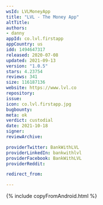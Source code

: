 ```yaml
---
wsId: LVLMoneyApp
title: "LVL - The Money App"
altTitle: 
authors:
- danny
appId: co.lvl.firstapp
appCountry: us
idd: 1494647317
released: 2020-07-08
updated: 2021-09-13
version: "1.0.5"
stars: 4.23754
reviews: 341
size: 116187136
website: https://www.lvl.co
repository: 
issue: 
icon: co.lvl.firstapp.jpg
bugbounty: 
meta: ok
verdict: custodial
date: 2021-10-18
signer: 
reviewArchive:

providerTwitter: BankWithLVL
providerLinkedIn: bankwithlvl
providerFacebook: BankWithLVL
providerReddit: 

redirect_from:

---
```


{% include copyFromAndroid.html %}
